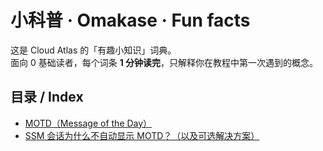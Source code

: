 # 小科普 · Omakase · Fun facts

这是 Cloud Atlas 的「有趣小知识」词典。  
面向 0 基础读者，每个词条 **1 分钟读完**，只解释你在教程中第一次遇到的概念。

## 目录 / Index
- [MOTD（Message of the Day）](./motd.md)
- [SSM 会话为什么不自动显示 MOTD？（以及可选解决方案）](./motd-ssm-autoprint.md)
